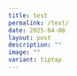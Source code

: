 ```yaml
---
title: test
permalink: /test/
date: 2025-04-08
layout: post
description: ""
image: ""
variant: tiptap
---
```

